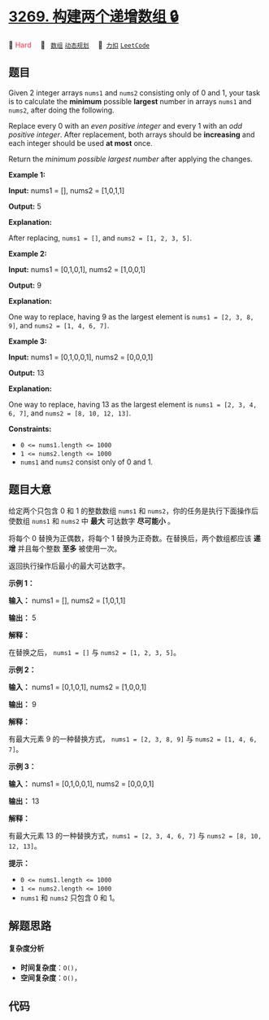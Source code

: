 # [3269. 构建两个递增数组 🔒](https://2xiao.github.io/leetcode-js/problem/3269.html)

🔴 <font color=#ff334b>Hard</font>&emsp; 🔖&ensp; [`数组`](/tag/array.md) [`动态规划`](/tag/dynamic-programming.md)&emsp; 🔗&ensp;[`力扣`](https://leetcode.cn/problems/constructing-two-increasing-arrays) [`LeetCode`](https://leetcode.com/problems/constructing-two-increasing-arrays)

## 题目

Given 2 integer arrays `nums1` and `nums2` consisting only of 0 and 1, your
task is to calculate the **minimum** possible **largest** number in arrays
`nums1` and `nums2`, after doing the following.

Replace every 0 with an _even positive integer_ and every 1 with an _odd
positive integer_. After replacement, both arrays should be **increasing** and
each integer should be used **at most** once.

Return the _minimum possible largest number_ after applying the changes.



**Example 1:**

**Input:** nums1 = [], nums2 = [1,0,1,1]

**Output:** 5

**Explanation:**

After replacing, `nums1 = []`, and `nums2 = [1, 2, 3, 5]`.

**Example 2:**

**Input:** nums1 = [0,1,0,1], nums2 = [1,0,0,1]

**Output:** 9

**Explanation:**

One way to replace, having 9 as the largest element is `nums1 = [2, 3, 8, 9]`,
and `nums2 = [1, 4, 6, 7]`.

**Example 3:**

**Input:** nums1 = [0,1,0,0,1], nums2 = [0,0,0,1]

**Output:** 13

**Explanation:**

One way to replace, having 13 as the largest element is `nums1 = [2, 3, 4, 6,
7]`, and `nums2 = [8, 10, 12, 13]`.



**Constraints:**

  * `0 <= nums1.length <= 1000`
  * `1 <= nums2.length <= 1000`
  * `nums1` and `nums2` consist only of 0 and 1.


## 题目大意

给定两个只包含 0 和 1 的整数数组 `nums1` 和 `nums2`，你的任务是执行下面操作后使数组 `nums1` 和 `nums2` 中
**最大** 可达数字 **尽可能小** 。

将每个 0 替换为正偶数，将每个 1 替换为正奇数。在替换后，两个数组都应该 **递增**  并且每个整数 **至多**  被使用一次。

返回执行操作后最小的最大可达数字。



**示例 1：**

**输入：** nums1 = [], nums2 = [1,0,1,1]

**输出：** 5

**解释：**

在替换之后， `nums1 = []` 与 `nums2 = [1, 2, 3, 5]`。

**示例 2：**

**输入：** nums1 = [0,1,0,1], nums2 = [1,0,0,1]

**输出：** 9

**解释：**

有最大元素 9 的一种替换方式， `nums1 = [2, 3, 8, 9]` 与 `nums2 = [1, 4, 6, 7]`。

**示例 3：**

**输入：** nums1 = [0,1,0,0,1], nums2 = [0,0,0,1]

**输出：** 13

**解释：**

有最大元素 13 的一种替换方式，`nums1 = [2, 3, 4, 6, 7]` 与 `nums2 = [8, 10, 12, 13]`。



**提示：**

  * `0 <= nums1.length <= 1000`
  * `1 <= nums2.length <= 1000`
  * `nums1` 和 `nums2` 只包含 0 和 1。


## 解题思路

#### 复杂度分析

- **时间复杂度**：`O()`，
- **空间复杂度**：`O()`，

## 代码

```javascript

```